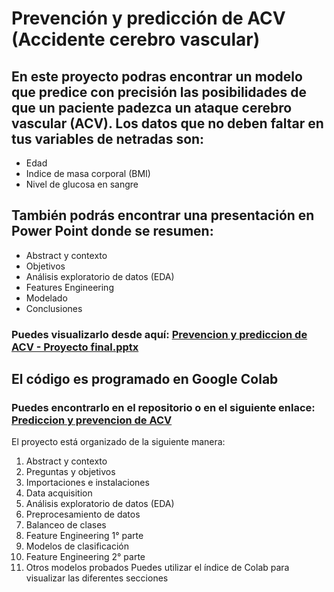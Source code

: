 # Prevención y predicción de ACV (Accidente cerebro vascular)

## En este proyecto podras encontrar un modelo que predice con precisión las posibilidades de que un paciente padezca un ataque cerebro vascular (ACV). Los datos que no deben faltar en tus variables de netradas son:
* Edad
* Indice de masa corporal (BMI)
* Nivel de glucosa en sangre

## También podrás encontrar una presentación en Power Point donde se resumen:
* Abstract y contexto
* Objetivos
* Análisis exploratorio de datos (EDA)
* Features Engineering
* Modelado
* Conclusiones

 ### Puedes visualizarlo desde aquí: [Prevencion y prediccion de ACV - Proyecto final.pptx](https://github.com/Lumirdor/Prediccion_ACV_DS/blob/d61a255dc1dfa89aad5457df3482e104fd0de324/Prevencion%20y%20prediccion%20de%20ACV%20-%20Proyecto%20final.pptx)

## El código es programado en Google Colab
### Puedes encontrarlo en el repositorio o en el siguiente enlace: [Prediccion y prevencion de ACV](https://github.com/Lumirdor/Prediccion_ACV_DS/blob/d61a255dc1dfa89aad5457df3482e104fd0de324/Proyecto_final_Caparros_Rodrigo.ipynb) 

El proyecto está organizado de la siguiente manera:
1. Abstract y contexto
2. Preguntas y objetivos
3. Importaciones e instalaciones
4. Data acquisition
5. Análisis exploratorio de datos (EDA)
6. Preprocesamiento de datos
7. Balanceo de clases
8. Feature Engineering 1° parte
9. Modelos de clasificación
10. Feature Engineering 2° parte
11. Otros modelos probados
Puedes utilizar el índice de Colab para visualizar las diferentes secciones
